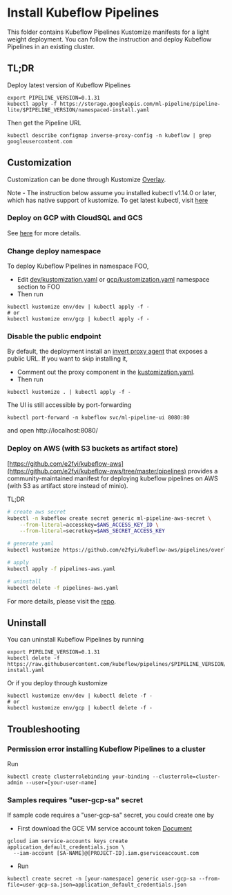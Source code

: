 # Install Kubeflow Pipelines
This folder contains Kubeflow Pipelines Kustomize manifests for a light weight deployment. You can follow the instruction and deploy Kubeflow Pipelines in an existing cluster.


## TL;DR

Deploy latest version of Kubeflow Pipelines
```
export PIPELINE_VERSION=0.1.31
kubectl apply -f https://storage.googleapis.com/ml-pipeline/pipeline-lite/$PIPELINE_VERSION/namespaced-install.yaml
```

Then get the Pipeline URL
```
kubectl describe configmap inverse-proxy-config -n kubeflow | grep googleusercontent.com
```

## Customization
Customization can be done through Kustomize [Overlay](https://github.com/kubernetes-sigs/kustomize/blob/master/docs/glossary.md#overlay).

Note - The instruction below assume you installed kubectl v1.14.0 or later, which has native support of kustomize.
To get latest kubectl, visit [here](https://kubernetes.io/docs/tasks/tools/install-kubectl/)

### Deploy on GCP with CloudSQL and GCS
See [here](env/gcp/README.md) for more details.

### Change deploy namespace
To deploy Kubeflow Pipelines in namespace FOO,
- Edit [dev/kustomization.yaml](env/dev/kustomization.yaml) or [gcp/kustomization.yaml](env/gcp/kustomization.yaml) namespace section to FOO
- Then run
```
kubectl kustomize env/dev | kubectl apply -f -
# or
kubectl kustomize env/gcp | kubectl apply -f -
```

### Disable the public endpoint
By default, the deployment install an [invert proxy agent](https://github.com/google/inverting-proxy) that exposes a public URL. If you want to skip installing it,
- Comment out the proxy component in the [kustomization.yaml](base/kustomization.yaml).
- Then run
```
kubectl kustomize . | kubectl apply -f -
```

The UI is still accessible by port-forwarding
```
kubectl port-forward -n kubeflow svc/ml-pipeline-ui 8080:80
```
and open http://localhost:8080/

### Deploy on AWS (with S3 buckets as artifact store)

[https://github.com/e2fyi/kubeflow-aws](https://github.com/e2fyi/kubeflow-aws/tree/master/pipelines)
provides a community-maintained manifest for deploying kubeflow pipelines on AWS
(with S3 as artifact store instead of minio).

TL;DR
```bash
# create aws secret
kubectl -n kubeflow create secret generic ml-pipeline-aws-secret \
    --from-literal=accesskey=$AWS_ACCESS_KEY_ID \
    --from-literal=secretkey=$AWS_SECRET_ACCESS_KEY

# generate yaml
kubectl kustomize https://github.com/e2fyi/kubeflow-aws/pipelines/overlay/accesskey > pipelines-aws.yaml

# apply
kubectl apply -f pipelines-aws.yaml

# uninstall
kubectl delete -f pipelines-aws.yaml
```

For more details, please visit the [repo](https://github.com/e2fyi/kubeflow-aws/tree/master/pipelines).

## Uninstall
You can uninstall Kubeflow Pipelines by running
```
export PIPELINE_VERSION=0.1.31
kubectl delete -f https://raw.githubusercontent.com/kubeflow/pipelines/$PIPELINE_VERSION/manifests/kustomize/namespaced-install.yaml
```

Or if you deploy through kustomize
```
kubectl kustomize env/dev | kubectl delete -f -
# or
kubectl kustomize env/gcp | kubectl delete -f -
```

## Troubleshooting

### Permission error installing Kubeflow Pipelines to a cluster
Run
```
kubectl create clusterrolebinding your-binding --clusterrole=cluster-admin --user=[your-user-name]
```

### Samples requires "user-gcp-sa" secret
If sample code requires a "user-gcp-sa" secret, you could create one by
- First download the GCE VM service account token [Document](https://cloud.google.com/iam/docs/creating-managing-service-account-keys#creating_service_account_keys)
```
gcloud iam service-accounts keys create application_default_credentials.json \
  --iam-account [SA-NAME]@[PROJECT-ID].iam.gserviceaccount.com
```
- Run
```
kubectl create secret -n [your-namespace] generic user-gcp-sa --from-file=user-gcp-sa.json=application_default_credentials.json
```
